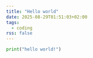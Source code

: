 ```yaml
---
title: "Hello world"
date: 2025-08-29T01:51:03+02:00
tags:
  - coding
rss: false
---
```


```python
print("hello world!")
```
